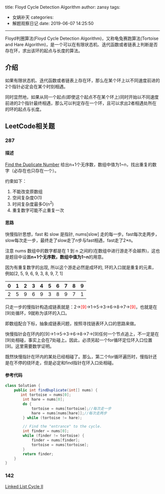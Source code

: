 title: Floyd Cycle Detection Algorithm
author: zansy
tags:
  - 女娲补天
categories:
  - 解题观察日记
date: 2019-06-07 14:25:50
---
Floyd判圈算法(Floyd Cycle Detection Algorithm)，又称龟兔赛跑算法(Tortoise and Hare Algorithm)，是一个可以在有限状态机、迭代函数或者链表上判断是否存在环，求出该环的起点与长度的算法。
<!--more-->

## 介绍
如果有限状态机、迭代函数或者链表上存在环，那么在某个环上以不同速度前进的2个指针必定会在某个时刻相遇。

同时显然地，如果从同一个起点(即使这个起点不在某个环上)同时开始以不同速度前进的2个指针最终相遇，那么可以判定存在一个环，且可以求出2者相遇处所在的环的起点与长度。

## LeetCode相关题
### 287
#### 描述
[Find the Duplicate Number](https://leetcode.com/problems/find-the-duplicate-number/)
给出n+1个无序数，数组中值为1~n，找出重复的数字（必存在也只存在一个）。

约束如下：
1. 不能改变原数组
2. 空间复杂度O(1) 
3. 时间复杂度最多O(n<sup>2</sup>)
4. 重复数字可能不止重复一次

#### 思路
快慢指针思想，fast 和 slow 是指针, nums[slow] 走的每一步。fast每次走两步，slow每次走一步，最终走了slow走了n步与fast相遇，fast走了2*n。

注意 nums 数组中的数字都是在 1 到 n 之间的(在数组中进行游走不会越界)，这也是题目中设置**n+1个无序数，数组中值为1~n**的用意。

因为有重复数字的出现, 所以这个游走必然是成环的, 环的入口就是重复的元素，例如[2, 5, 9, 6, 9, 3, 8, 9, 7, 1]

 0 | 1 |2 |3 |4 |5 |6 |7 |8 |9 
:-:|:-:|:-:|:-:|:-:|:-:|:-:|:-:|:-:|:-:
 2| 5 | 9 |6 |9 |3 |8|9|7|1


只走一步的慢指针构造成链表就是：2-><font color = 'red'>[9]</font>->1->5->3->6->8->7-><font color = 'red'>[9]</font>，也就是在[9]处循环，9就称为该环的入口。

即数组配合下标，抽象成链表问题，按照寻找链表环入口的思路来做。

快慢指针会在环内的[9]->1->5->3->6->8->7->[9]任何一个节点追上，不一定是在[9]处相碰，事实上会在7处碰上。因此，必须另起一个for循环定位环入口位置[9]。这里需要数学证明。

既然快慢指针在环内的某处已经相碰了。那么，第二个for循环遍历时，慢指针还是在不停的绕环走，但是必定和find指针在环入口处相碰。

#### 参考代码
```Java
class Solution {
    public int findDuplicate(int[] nums) {
       int tortoise = nums[0];
        int hare = nums[0];
        do {
            tortoise = nums[tortoise];//每次走一步
            hare = nums[nums[hare]];//每次走两步
        } while (tortoise != hare);

        // Find the "entrance" to the cycle.
        int finder = nums[0];
        while (finder != tortoise) {
            finder = nums[finder];
            tortoise = nums[tortoise];
        }
        return finder;
    }
}
```

### 142
[Linked List Cycle II](https://leetcode.com/problems/linked-list-cycle-ii/)